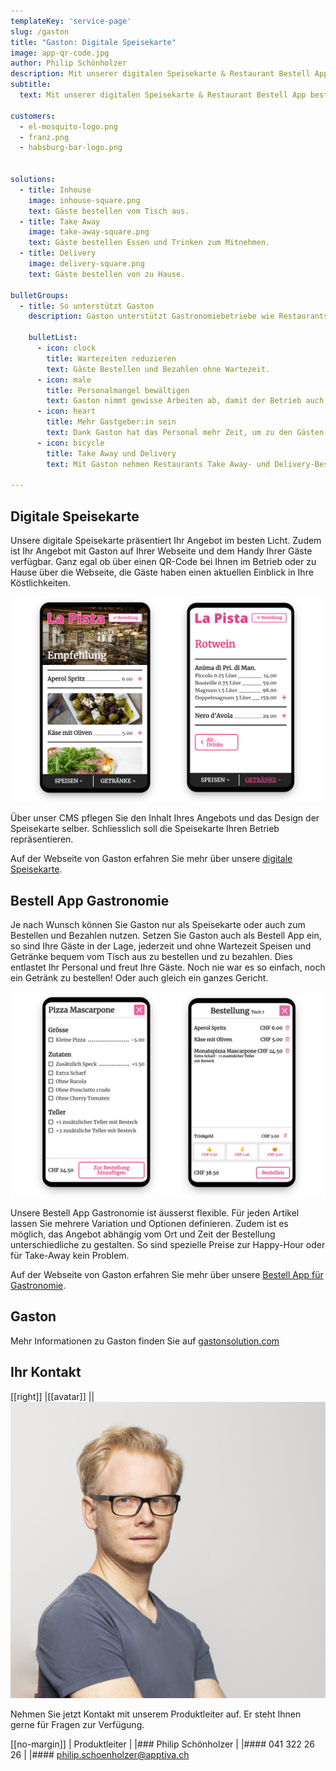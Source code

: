 ```yaml
---
templateKey: 'service-page'
slug: /gaston
title: "Gaston: Digitale Speisekarte"
image: app-qr-code.jpg
author: Philip Schönholzer
description: Mit unserer digitalen Speisekarte & Restaurant Bestell App bestellen und bezahlen Gäste von Gastronomiebetrieben ohne Wartezeit.
subtitle:
  text: Mit unserer digitalen Speisekarte & Restaurant Bestell App bestellen und bezahlen Gäste von Gastronomiebetrieben ohne Wartezeit.

customers:
  - el-mosquito-logo.png
  - franz.png
  - habsburg-bar-logo.png


solutions:
  - title: Inhouse
    image: inhouse-square.png
    text: Gäste bestellen vom Tisch aus.
  - title: Take Away
    image: take-away-square.png
    text: Gäste bestellen Essen und Trinken zum Mitnehmen.
  - title: Delivery
    image: delivery-square.png
    text: Gäste bestellen von zu Hause.

bulletGroups:
  - title: So unterstützt Gaston
    description: Gaston unterstützt Gastronomiebetriebe wie Restaurants, Bars, Cafés, Imbissstände und deren Gäste auf vielfältige Weise.

    bulletList:
      - icon: clock
        title: Wartezeiten reduzieren
        text: Gäste Bestellen und Bezahlen ohne Wartezeit.
      - icon: male
        title: Personalmangel bewältigen
        text: Gaston nimmt gewisse Arbeiten ab, damit der Betrieb auch mit weniger Personal läuft.
      - icon: heart
        title: Mehr Gastgeber:in sein
        text: Dank Gaston hat das Personal mehr Zeit, um zu den Gästen zu schauen.
      - icon: bicycle
        title: Take Away und Delivery
        text: Mit Gaston nehmen Restaurants Take Away- und Delivery-Bestellungen ohne Telefon entgegen.

---
```


## Digitale Speisekarte

Unsere digitale Speisekarte präsentiert Ihr Angebot im besten Licht. Zudem ist Ihr Angebot mit Gaston auf Ihrer Webseite und dem Handy Ihrer Gäste verfügbar. Ganz egal ob über einen QR-Code bei Ihnen im Betrieb oder zu Hause über die Webseite, die Gäste haben einen aktuellen Einblick in Ihre Köstlichkeiten.

![Digitale Speisekarte](digitale-speisekarte.png)

Über unser CMS pflegen Sie den Inhalt Ihres Angebots und das Design der Speisekarte selber. Schliesslich soll die Speisekarte Ihren Betrieb repräsentieren.

Auf der Webseite von Gaston erfahren Sie mehr über unsere [digitale Speisekarte](https://gastonsolution.com/de/digitale-speisekarte/).

## Bestell App Gastronomie

Je nach Wunsch können Sie Gaston nur als Speisekarte oder auch zum Bestellen und Bezahlen nutzen. Setzen Sie Gaston auch als Bestell App ein, so sind Ihre Gäste in der Lage, jederzeit und ohne Wartezeit Speisen und Getränke bequem vom Tisch aus zu bestellen und zu bezahlen. Dies entlastet Ihr Personal und freut Ihre Gäste. Noch nie war es so einfach, noch ein Getränk zu bestellen! Oder auch gleich ein ganzes Gericht.

![Restaurant Bestell App](restaurant-bestell-app.png)

Unsere Bestell App Gastronomie ist äusserst flexible. Für jeden Artikel lassen Sie mehrere Variation und Optionen definieren. Zudem ist es möglich, das Angebot abhängig vom Ort und Zeit der Bestellung unterschiedliche zu gestalten. So sind spezielle Preise zur Happy-Hour oder für Take-Away kein Problem.

Auf der Webseite von Gaston erfahren Sie mehr über unsere [Bestell App für Gastronomie](https://gastonsolution.com/de/restaurant-bestell-app/).

## Gaston

Mehr Informationen zu Gaston finden Sie auf [gastonsolution.com](https://gastonsolution.com/de/)

## Ihr Kontakt

[[right]]
|[[avatar]]
||![Philip Schönholzer](../../data/employees/philip-schoenholzer/philip-schoenholzer.jpg)

Nehmen Sie jetzt Kontakt mit unserem Produktleiter auf.
Er steht Ihnen gerne für Fragen zur Verfügung.

[[no-margin]]
| Produktleiter
|
|### Philip Schönholzer
|
|#### 041 322 26 26
|
|#### [philip.schoenholzer@apptiva.ch](mailto:philip.schoenholzer@apptiva.ch)
